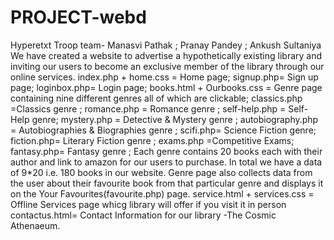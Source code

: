 # PROJECT-webd

Hyperetxt Troop team- Manasvi Pathak ; Pranay Pandey ; Ankush Sultaniya 
We have created a website to advertise a hypothetically existing library and inviting our users to become an exclusive member of the library through our online services.
index.php + home.css = Home page;
signup.php= Sign up page;
loginbox.php= Login page;
books.html + Ourbooks.css = Genre page containing nine different genres all of which are clickable;
classics.php =Classics genre ;
romance.php = Romance genre ;
self-help.php = Self-Help genre;
mystery.php = Detective & Mystery genre ;
autobiography.php = Autobiographies & Biographies genre ;
scifi.php=  Science Fiction  genre;
fiction.php= Literary Fiction genre ;
exams.php =Competitive Exams;
fantasy.php= Fantasy genre ;
Each genre contains 20 books each  with their author and link to amazon for our users to purchase.
In total we have a data of 9*20 i.e. 180 books in our website.
Genre page also collects data from the user about their favourite book from that particular genre and displays it on the Your Favourites(favourite.php) page.
service.html + services.css = Offline Services page whicg library will offer if you visit it in person
contactus.html= Contact Information for our library -The Cosmic Athenaeum.
